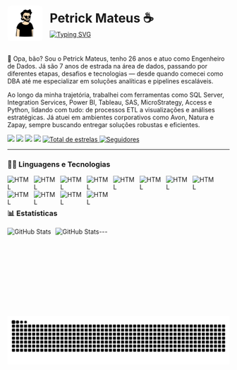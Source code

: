 <div style="display: flex; align-items: center; gap: 16px;">
  <img 
    alt="Petrick" 
    title="Pet" 
    src="eudesenho.png" 
    style="width: 80px; height: auto; border-radius: 8px;"
  />
  <div>
    <h1 style="margin: 0;">Petrick Mateus ☕️</h1>
    <a href="https://git.io/typing-svg"><img src="https://readme-typing-svg.demolab.com?font=major+mono+display&pause=1000&color=8BAFEE&background=FFFFFF00&width=435&lines=Engenheiro+de+Dados+%F0%9F%8E%B2" alt="Typing SVG" /></a>
  </div>
</div>
<br>
<p>👋 Opa, bão? Sou o Petrick Mateus, tenho 26 anos e atuo como Engenheiro de Dados. Já são 7 anos de estrada na área de dados, passando por diferentes etapas, desafios e tecnologias — desde quando comecei como DBA até me especializar em soluções analíticas e pipelines escaláveis.</p>

<p>Ao longo da minha trajetória, trabalhei com ferramentas como SQL Server, Integration Services, Power BI, Tableau, SAS, MicroStrategy, Access e Python, lidando com tudo: de processos ETL a visualizações e análises estratégicas. Já atuei em ambientes corporativos como Avon, Natura e Zapay, sempre buscando entregar soluções robustas e eficientes.</p>

<div> 
    <a href="https://www.youtube.com/@petrickmateus" target="_blank"><img src="https://img.shields.io/badge/YouTube-FF0000?style=for-the-badge&logo=youtube&logoColor=white" target="_blank"></a>
    <a href="https://www.instagram.com/petrickmarques/" target="_blank"><img src="https://img.shields.io/badge/-Instagram-%23E4405F?style=for-the-badge&logo=instagram&logoColor=white" target="_blank"></a>
    <!--<a href="https://www.twitch.tv/" target="_blank"><img src="https://img.shields.io/badge/Twitch-9146FF?style=for-the-badge&logo=twitch&logoColor=white" target="_blank"></a>
    <a href="https://discord.gg/" target="_blank"><img src="https://img.shields.io/badge/Discord-7289DA?style=for-the-badge&logo=discord&logoColor=white" target="_blank"></a>-->
    <a href = "mailto:petrickmateus93@gmail.com"><img src="https://img.shields.io/badge/-Gmail-%23333?style=for-the-badge&logo=gmail&logoColor=white" target="_blank"></a>
    <a href="https://www.linkedin.com/in/petrick-mateus-64120a158" target="_blank"><img src="https://img.shields.io/badge/-LinkedIn-%230077B5?style=for-the-badge&logo=linkedin&logoColor=white" target="_blank"></a> 
    <a href="https://github.com/petrickmatheus?tab=repositories&sort=stargazers"> <img alt="Total de estrelas"     title="Total de estrelas GitHub" src="https://custom-icon-badges.demolab.com/github/stars/petrickmatheus?color=55960c&style=for-the-badge&labelColor=488207&logo=star&label=estrelas"/>
    <a href="https://github.com/petrickmatheus?tab=followers" target="_blank"><img alt="Seguidores" title="Me siga no GitHub" src="https://custom-icon-badges.demolab.com/github/followers/petrickmatheus?color=236ad3&labelColor=1155ba&style=for-the-badge&logo=github&label=Seguidores&logoColor=white" target="_blank"></a> 
  
</div>

---

### 🧑‍💻 Linguagens e Tecnologias

<img 
    align="left" 
    alt="HTML"
    title="HTML" 
    width="50px" 
    style="padding-right: 10px;" 
    src="https://cdn.jsdelivr.net/gh/devicons/devicon@latest/icons/python/python-original.svg" 
/>

<img 
    align="left" 
    alt="HTML"
    title="HTML" 
    width="50px" 
    style="padding-right: 10px;" 
    src="https://cdn.jsdelivr.net/gh/devicons/devicon@latest/icons/apachespark/apachespark-original.svg" 
/>

<img 
    align="left" 
    alt="HTML"
    title="HTML" 
    width="50px" 
    style="padding-right: 10px;" 
    src="https://cdn.jsdelivr.net/gh/devicons/devicon@latest/icons/postgresql/postgresql-original.svg" 
/>

<img 
    align="left" 
    alt="HTML"
    title="HTML" 
    width="50px" 
    style="padding-right: 10px;" 
    src="https://cdn.jsdelivr.net/gh/devicons/devicon@latest/icons/microsoftsqlserver/microsoftsqlserver-original.svg" 
/>

<img 
    align="left" 
    alt="HTML"
    title="HTML" 
    width="50px" 
    style="padding-right: 10px;" 
    src="https://cdn.jsdelivr.net/gh/devicons/devicon@latest/icons/amazonwebservices/amazonwebservices-original-wordmark.svg" 
/>

<img 
    align="left" 
    alt="HTML"
    title="HTML" 
    width="50px" 
    style="padding-right: 10px;" 
    src="https://cdn.jsdelivr.net/gh/devicons/devicon@latest/icons/googlecloud/googlecloud-original.svg" 
/>

<img 
    align="left" 
    alt="HTML"
    title="HTML" 
    width="50px" 
    style="padding-right: 10px;" 
    src="https://cdn.jsdelivr.net/gh/devicons/devicon@latest/icons/apacheairflow/apacheairflow-original.svg" 
/>

<img 
    align="left" 
    alt="HTML"
    title="HTML" 
    width="50px" 
    style="padding-right: 10px;" 
    src="https://cdn.jsdelivr.net/gh/devicons/devicon@latest/icons/linux/linux-original.svg" 
/>

<img 
    align="left" 
    alt="HTML"
    title="HTML" 
    width="50px" 
    style="padding-right: 10px;" 
    src="https://cdn.jsdelivr.net/gh/devicons/devicon@latest/icons/datadog/datadog-original.svg" 
/>

<img 
    align="left" 
    alt="HTML"
    title="HTML" 
    width="50px" 
    style="padding-right: 10px;" 
    src="https://cdn.jsdelivr.net/gh/devicons/devicon@latest/icons/git/git-original.svg" 
/>

<img 
    align="left" 
    alt="HTML"
    title="HTML" 
    width="50px" 
    style="padding-right: 10px;" 
    src="https://cdn.simpleicons.org/snowflake/00B5E2" 
/>

<img 
    align="left" 
    alt="HTML"
    title="HTML" 
    width="50px" 
    style="padding-right: 10px;" 
    src="https://cdn.simpleicons.org/databricks/E36209" 
/>
<br/>
<br/>
<br/>

### 📊 Estatísticas

<p>
  <img 
    align="left" 
    alt="GitHub Stats" 
    height="200" 
    style="padding-right: 10px;" 
    src="https://github-readme-stats.vercel.app/api?username=petrickmatheus&show_icons=true&theme=dracula&include_all_commits=true&locale=pt-br" 
  />

<img 
      align="left" 
      alt="GitHub Stats" 
      height="200" 
      src="https://github-readme-stats.vercel.app/api/top-langs/?username=petrickmatheus&theme=dracula&layout=compact&custom_title=Tecnologias&langs_count=9" 
  />
</p>
---
<br/>

<picture align="center">
  <source media="(prefers-color-scheme: dark)" srcset="https://raw.githubusercontent.com/petrickmatheus/petrickmatheus/output/github-contribution-grid-snake-dark.svg">
  <source media="(prefers-color-scheme: light)" srcset="https://raw.githubusercontent.com/petrickmatheus/petrickmatheus/output/github-contribution-grid-snake-dark.svg">
  <img align="center" alt="github contribution grid snake animation" src="https://raw.githubusercontent.com/petrickmatheus/petrickmatheus/output/github-contribution-grid-snake.svg">
</picture>